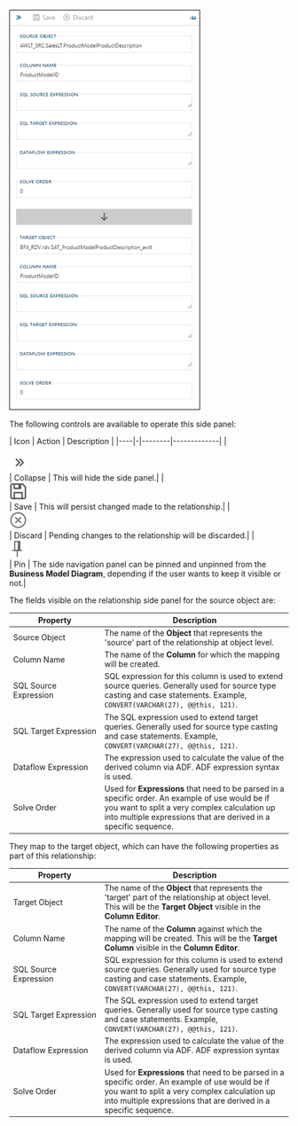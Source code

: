 ![Relationship Editor Side Panel](images/side-panel-relationship-editor.png "Relationship Editor Side Panel")

The following controls are available to operate this side panel:

| Icon | Action | Description |
|----|-|--------|-------------|
| <div class="icon-col m-5"><img src="images/svg-icons/nav-collapsed.svg" /></div> | Collapse | This will hide the side panel.|
| <div class="icon-col m-5"><img src="images/svg-icons/save.svg" /></div> | Save | This will persist changed made to the relationship.|
| <div class="icon-col m-5"><img src="images/svg-icons/discard.svg" /></div> | Discard | Pending changes to the relationship will be discarded.|
| <div class="icon-col m-5"><img src="images/svg-icons/pin.svg" /></div> | Pin | The side navigation panel can be pinned and unpinned from the **Business Model Diagram**, depending if the user wants to keep it visible or not.|

The fields visible on the relationship side panel for the source object are:

| <div style="width:150px">Property</div> | Description |
| --------- | ----------- |
|Source Object| The name of the **Object** that represents the 'source' part of the relationship at object level.|
|Column Name| The name of the **Column** for which the mapping will be created.|
|SQL Source Expression |SQL expression for this column is used to extend source queries. Generally used for source type casting and case statements. Example, `CONVERT(VARCHAR(27), @@this, 121)`.|
|SQL Target Expression |The SQL expression used to extend target queries. Generally used for source type casting and case statements. Example, `CONVERT(VARCHAR(27), @@this, 121)`.|
|Dataflow Expression|The expression used to calculate the value of the derived column via ADF.  ADF expression syntax is used.|
|Solve Order| Used for **Expressions** that need to be parsed in a specific order. An example of use would be if you want to split a very complex calculation up into multiple expressions that are derived in a specific sequence.|

They map to the target object, which can have the following properties as part of this relationship:

| <div style="width:150px">Property</div> | Description |
| --------- | ----------- |
|Target Object| The name of the **Object** that represents the 'target' part of the relationship at object level. This will be the **Target Object** visible in the **Column Editor**.|
|Column Name| The name of the **Column** against which the mapping will be created. This will be the **Target Column** visible in the **Column Editor**.|
|SQL Source Expression |SQL expression for this column is used to extend source queries. Generally used for source type casting and case statements. Example, `CONVERT(VARCHAR(27), @@this, 121)`.|
|SQL Target Expression |The SQL expression used to extend target queries. Generally used for source type casting and case statements. Example, `CONVERT(VARCHAR(27), @@this, 121)`.|
|Dataflow Expression|The expression used to calculate the value of the derived column via ADF.  ADF expression syntax is used.|
|Solve Order|Used for **Expressions** that need to be parsed in a specific order. An example of use would be if you want to split a very complex calculation up into multiple expressions that are derived in a specific sequence.|
